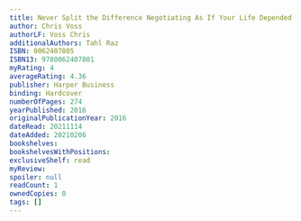 ```yaml
---
title: Never Split the Difference Negotiating As If Your Life Depended On It
author: Chris Voss
authorLF: Voss Chris
additionalAuthors: Tahl Raz
ISBN: 0062407805
ISBN13: 9780062407801
myRating: 4
averageRating: 4.36
publisher: Harper Business
binding: Hardcover
numberOfPages: 274
yearPublished: 2016
originalPublicationYear: 2016
dateRead: 20211114
dateAdded: 20210206
bookshelves: 
bookshelvesWithPositions: 
exclusiveShelf: read
myReview: 
spoiler: null
readCount: 1
ownedCopies: 0
tags: []
---
```


